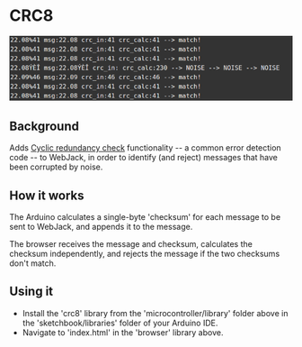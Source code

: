 # CRC8

<img src=pics/demo.png>

## Background
Adds [Cyclic redundancy check](https://en.wikipedia.org/wiki/Cyclic_redundancy_check) functionality -- a common error detection code -- to WebJack, in order to identify (and reject) messages that have been corrupted by noise.

## How it works

The Arduino calculates a single-byte 'checksum' for each message to be sent to WebJack, and appends it to the message. 

The browser receives the message and checksum, calculates the checksum independently, and rejects the message if the two checksums don't match.

## Using it

- Install the 'crc8' library from the 'microcontroller/library' folder above in the 'sketchbook/libraries' folder of your Arduino IDE.
- Navigate to 'index.html' in the 'browser' library above.


